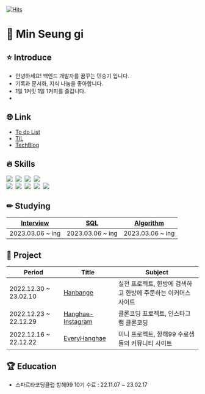 <!-- <img align='rignt' src="http://mazassumnida.wtf/api/v2/generate_badge?boj=seungit">
 -->
[![Hits](https://hits.seeyoufarm.com/api/count/incr/badge.svg?url=https%3A%2F%2Fgithub.com%2FseunGit&count_bg=%233D4247&title_bg=%23A6A4A4&icon=&icon_color=%23FFFFFF&title=hits&edge_flat=false)](https://hits.seeyoufarm.com)
<h1> 🌱 Min Seung gi </h1>

## ⭐️ Introduce
- 안녕하세요! 백엔드 개발자를 꿈꾸는 민승기 입니다.
- 기록과 문서화, 지식 나눔을 좋아합니다.
- 1일 1커밋 1일 1커피를 즐깁니다.
- 

## 🌐 **Link**
- [To do List](https://github.com/users/seunGit/projects/1)
- [TIL](https://github.com/seunGit/TIL-TodayILearned)
- [TechBlog](https://seungit.oopy.io/) 

  
## 🔥 **Skills**
<p align="left">
  <img src="https://img.shields.io/badge/html5-E34F26?style=for-the-badge&logo=html5&logoColor=white">&nbsp
  <img src="https://img.shields.io/badge/css-1572B6?style=for-the-badge&logo=css3&logoColor=white">&nbsp
  <img src="https://img.shields.io/badge/java-007396?style=for-the-badge&logo=java&logoColor=white">&nbsp
  <img src="https://img.shields.io/badge/spring-6DB33F?style=for-the-badge&logo=spring&logoColor=white">&nbsp
  <br>
  <img src="https://img.shields.io/badge/mysql-4479A1?style=for-the-badge&logo=mysql&logoColor=white">&nbsp
  <img src="https://img.shields.io/badge/gradle-02303A?style=for-the-badge&logo=gradle&logoColor=white">&nbsp
  <img src="https://img.shields.io/badge/aws-232F3E?style=for-the-badge&logo=amazonaws&logoColor=white">&nbsp
  <img src="https://img.shields.io/badge/github-181717?style=for-the-badge&logo=github&logoColor=white">&nbsp
  <img src="https://img.shields.io/badge/git-F05032?style=for-the-badge&logo=git&logoColor=white">&nbsp

<br>
 
## ✏ **Studying**
[Interview](https://github.com/Step-By-Step-Study-Group/Tech-Interview-Study)|[SQL](https://github.com/seunGit/Database-Study)|[Algorithm](https://github.com/seunGit/Algorism-Study)
--|--|--
2023.03.06 ~ ing|2023.03.06 ~ ing|2023.03.06 ~ ing

  
## 🌈 **Project**
Period|Title|Subject
--|---|---
2022.12.30 ~ 23.02.10|[Hanbange](https://github.com/Challenge-Hanbang-E)|실전 프로젝트, 한방에 검색하고 한방에 주문하는 이커머스 사이트
2022.12.23 ~ 22.12.29|[Hanghae-Instagram](https://github.com/seunGit/Hanghae-Instagram)|클론코딩 프로젝트, 인스타그램 클론코딩
2022.12.16 ~ 22.12.22|[EveryHanghae](https://github.com/seunGit/Everyhanghae)|미니 프로젝트, 항해99 수료생들의 커뮤니티 사이트

## 🏆 Education
- 스파르타코딩클럽 항해99 10기 수료 : 22.11.07 ~ 23.02.17


<!--
![HTML5](https://img.shields.io/badge/HTML5-E34F26.svg?&style=for-the-badge&logo=HTML5&logoColor=white)
![Java](https://img.shields.io/badge/Java-007396.svg?&style=for-the-badge&logo=Java&logoColor=white)
![CSS3](https://img.shields.io/badge/CSS3-1572B6.svg?&style=for-the-badge&logo=CSS3&logoColor=white)


[![Tech Blog Badge](http://img.shields.io/badge/-Tech%20blog-black?style=flat-square&logo=github&link=https://seungit.tistory.com/)](https://seungit.tistory.com/)
[![Gmail Badge](https://img.shields.io/badge/Gmail-d14836?style=flat-square&logo=Gmail&logoColor=white&link=mailto:minsg3669@gmail.com)](mailto:minsg3669@gmail.com)
[![Naver Badge](https://img.shields.io/badge/Naver-03C75A?style=flat-square&logo=Naver&logoColor=white&link=mailto:msg3669@naver.com)](mailto:msg3669@naver.com) -->

<!--
**seunGit/seunGit** is a ✨ _special_ ✨ repository because its `README.md` (this file) appears on your GitHub profile.

Here are some ideas to get you started:

- 🔭 I’m currently working on ...
- 🌱 I’m currently learning ...
- 👯 I’m looking to collaborate on ...
- 🤔 I’m looking for help with ...
- 💬 Ask me about ...
- 📫 How to reach me: ...
- 😄 Pronouns: ...
- ⚡ Fun fact: ...
-->

